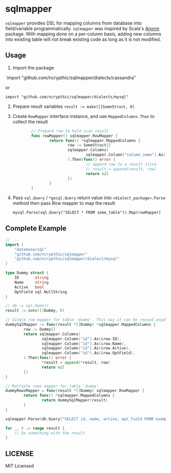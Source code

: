 sqlmapper
=========

`sqlmapper` provides DSL for mapping columns from database into field/variable programmatically.
`sqlmapper` was inspired by Scala's [Anorm](https://www.playframework.com/documentation/latest/ScalaAnorm)
package. With mapping done on a per-column basis, adding new columns into existing table will not break
existing code as long as it is not modified.

Usage
-----

1. Import the package

`import "github.com/ncrypthic/sqlmapper/dialects/cassandra"

or

`import "github.com/ncrypthic/sqlmapper/dialects/mysql"`

2. Prepare result variables `result := make([]SomeStruct, 0)`

3. Create `RowMapper` interface instance, and use `MappedColumns.Then` to
   collect the result
   ```go
           // Prepare row to hold scan result
           func rowMapper() sqlmapper.RowMapper {
                   return func() *sqlmapper.MappedColumns {
                           row := SomeStruct{}
                           sqlmapper.Columns(
                                   sqlmapper.Column("column_name").As(&row.SomeField),
                           ).Then(func() error {
                                   // append row to a result slice
                                   // result = append(result, row)
                                   return nil
                           })
                   }
           }
   ```

4. Pass `sql.Query` / `*gocql.Query` return value into `<dialect_package>.Parse` method then
   pass Row mapper to map the result
   ```
   mysql.Parse(sql.Query("SELECT * FROM some_table")).Map(rowMapper)
   ```

Complete Example
----------------

```go
// ...
import (
    "database/sql"
    "github.com/ncrypthic/sqlmapper"
    "github.com/ncrypthic/sqlmapper/dialect/mysql"
)

type Dummy struct {
    ID       string
    Name     string
    Active   bool
    OptField sql.NullString
}

// db := sql.Open()
result := make([]Dummy, 0)

// Single row mapper for table 'dummy'. This way it can be reused anywhere
dummySqlMapper := func(result *[]Dummy) *sqlmapper.MappedColumns {
        row := Dummy{}
        return sqlmapper.Columns(
                sqlmapper.Column("id").As(&row.ID),
                sqlmapper.Column("id").As(&row.Name),
                sqlmapper.Column("id").As(&row.Active),
                sqlmapper.Column("id").As(&row.OptField),
        ).Then(func() error {
                *result = append(*result, row)
                return nil
        })
}

// Multiple rows mapper for table 'dummy'
dummyRowsMapper = func(result *[]Dummy) sqlmapper.RowMapper {
        return func() *sqlmapper.MappedColumns {
                return dummySqlMapper(result)
        }
}

sqlmapper.Parse(db.Query("SELECT id, name, active, opt_field FROM example")).Map(dummyRowsMapper(result))

for _, r := range result {
    // Do something with the result
}
```

LICENSE
-------

MIT Licensed
